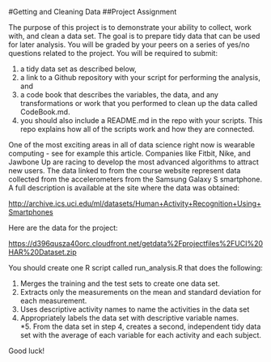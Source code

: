 #Getting and Cleaning Data
##Project Assignment


The purpose of this project is to demonstrate your ability to collect, work with, and clean a data set. 
The goal is to prepare tidy data that can be used for later analysis. 
You will be graded by your peers on a series of yes/no questions related to the project. 
You will be required to submit:

1) a tidy data set as described below,  <br />
2) a link to a Github repository with your script for performing the analysis, and  <br />
3) a code book that describes the variables, the data, and any transformations or work that you performed to clean up the    data called CodeBook.md.  <br />
4) you should also include a README.md in the repo with your scripts. This repo explains how all of the scripts work and     how they are connected.  

One of the most exciting areas in all of data science right now is wearable computing - see for example this article.
Companies like Fitbit, Nike, and Jawbone Up are racing to develop the most advanced algorithms to attract new users. 
The data linked to from the course website represent data collected from the accelerometers from the Samsung Galaxy S smartphone. A full description is available at the site where the data was obtained: 

http://archive.ics.uci.edu/ml/datasets/Human+Activity+Recognition+Using+Smartphones 

Here are the data for the project: 

https://d396qusza40orc.cloudfront.net/getdata%2Fprojectfiles%2FUCI%20HAR%20Dataset.zip 

You should create one R script called run_analysis.R that does the following: 

1. Merges the training and the test sets to create one data set. <br />
2. Extracts only the measurements on the mean and standard deviation for each measurement. <br /> 
3. Uses descriptive activity names to name the activities in the data set <br />
4. Appropriately labels the data set with descriptive variable names.  <br />
*5. From the data set in step 4, creates a second, independent tidy data set with the average of each variable for each activity and each subject.


Good luck!
